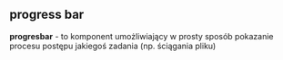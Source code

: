 ## progress bar

**progresbar** - to komponent umożliwiający w prosty sposób pokazanie procesu postępu jakiegoś
zadania (np. ściągania pliku)